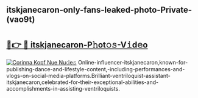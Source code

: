## itskjanecaron-only-fans​-leaked-photo​-Private-(vao9t)


# <h2><a href="https://mediaupload.pro?title=itskjanecaron&ref=git">🔗👉 🔴 itskjanecaron-P𝚑ot𝚘𝚜-V𝚒d𝚎o</a></h2>

[![Corinna Kopf Nue Nu𝚍e𝚜](https://i.imgur.com/0qMVB7G.gif)](https://mediaupload.pro?title=itskjanecaron&ref=git)
Online-influencer-itskjanecaron,known-for-publishing-dance-and-lifestyle-content,-including-performances-and-vlogs-on-social-media-platforms.Brilliant-ventriloquist-assistant-itskjanecaron,celebrated-for-their-exceptional-abilities-and-accomplishments-in-assisting-ventriloquists.  